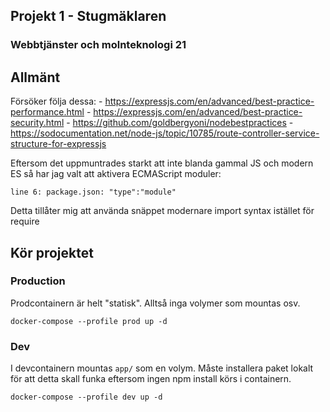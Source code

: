 ## Projekt 1 - Stugmäklaren
### Webbtjänster och molnteknologi 21


## Allmänt
Försöker följa dessa: 
    - https://expressjs.com/en/advanced/best-practice-performance.html
    - https://expressjs.com/en/advanced/best-practice-security.html
    - https://github.com/goldbergyoni/nodebestpractices
    - https://sodocumentation.net/node-js/topic/10785/route-controller-service-structure-for-expressjs

Eftersom det uppmuntrades starkt att inte blanda gammal JS och modern ES så har jag valt att
aktivera ECMAScript moduler: 

```line 6: package.json: "type":"module"```

Detta tillåter mig att använda snäppet modernare import syntax istället för require

## Kör projektet

### Production
Prodcontainern är helt "statisk". Alltså inga volymer som mountas osv.

```
docker-compose --profile prod up -d
```

### Dev
I devcontainern mountas ``` app/ ``` som en volym.
Måste installera paket lokalt för att detta skall funka eftersom ingen npm install körs i containern.
```
docker-compose --profile dev up -d
```